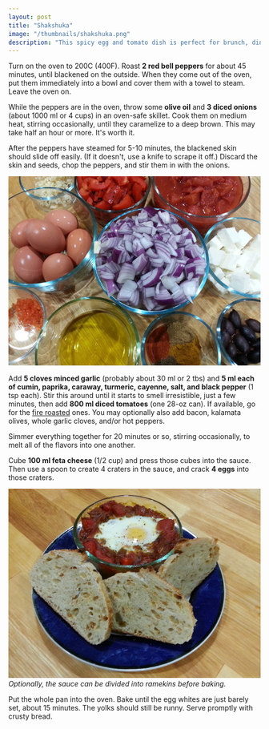 ```yaml
---
layout: post
title: "Shakshuka"
image: "/thumbnails/shakshuka.png"
description: "This spicy egg and tomato dish is perfect for brunch, dinner, or brunch-for-dinner."
---
```


Turn on the oven to 200C (400F). Roast **2 red bell peppers** for about 45 minutes, until blackened on the outside. When they come out of the oven, put them immediately into a bowl and cover them with a towel to steam. Leave the oven on.

While the peppers are in the oven, throw some **olive oil** and **3 diced onions** (about 1000 ml or 4 cups) in an oven-safe skillet. Cook them on medium heat, stirring occasionally, until they caramelize to a deep brown. This may take half an hour or more. It's worth it.

After the peppers have steamed for 5-10 minutes, the blackened skin should slide off easily. (If it doesn't, use a knife to scrape it off.) Discard the skin and seeds, chop the peppers, and stir them in with the onions.

![Shakshuka Ingredients](/assets/images/shakshuka/ingredients.jpg)

Add **5 cloves minced garlic** (probably about 30 ml or 2 tbs) and **5 ml each of cumin, paprika, caraway, turmeric, cayenne, salt, and black pepper** (1 tsp each). Stir this around until it starts to smell irresistible, just a few minutes, then add **800 ml diced tomatoes** (one 28-oz can). If available, go for the [fire roasted](https://www.muirglen.com/) ones. You may optionally also add bacon, kalamata olives, whole garlic cloves, and/or hot peppers.

Simmer everything together for 20 minutes or so, stirring occasionally, to melt all of the flavors into one another.

Cube **100 ml feta cheese** (1/2 cup) and press those cubes into the sauce. Then use a spoon to create 4 craters in the sauce, and crack **4 eggs** into those craters.

![Finished Shakshuka](/assets/images/shakshuka/finished.jpg)
*Optionally, the sauce can be divided into ramekins before baking.*

Put the whole pan into the oven. Bake until the egg whites are just barely set, about 15 minutes. The yolks should still be runny. Serve promptly with crusty bread.
